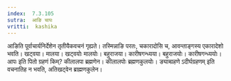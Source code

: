 ```yaml
---
index:  7.3.105
sutra:  आङि चापः
vritti:  kashika 
---
```


आङिति पूर्वाचार्यनिर्देशेन तृतीयैकवचनं गृह्यते। तस्मिन्नाङि परतः, चकारादोसि च, आवन्ताङ्गस्य एकारादेशो भवति। खट्वया। मालया। खट्वयोः मालयोः। बहुराजया। कारीषगन्ध्यया। बहुराजयोः। कारीषगन्ध्ययोः। आपः इति पितो ग्रहणं किम्? कीलालपा ब्रह्मणेन। कीलालपोः ब्रह्मणकुलयोः। ङ्याब्ग्रहणे ऽदीर्घग्रहणम् इति वचनातिह न भवति, अतिखट्वेन ब्राह्मणकुलेन।

